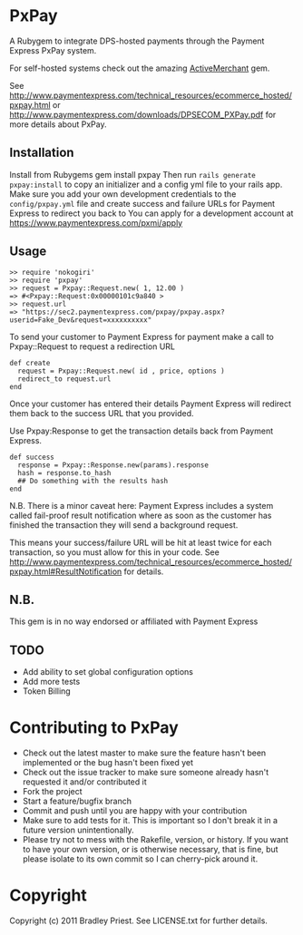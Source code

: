 PxPay
=======
A Rubygem to integrate DPS-hosted payments through the Payment Express PxPay system.

For self-hosted systems check out the amazing [ActiveMerchant](https://www.github.com/Shopify/active_merchant) gem.

See <http://www.paymentexpress.com/technical_resources/ecommerce_hosted/pxpay.html> or <http://www.paymentexpress.com/downloads/DPSECOM_PXPay.pdf> for more details about PxPay.

Installation
------------
Install from Rubygems
    gem install pxpay
Then run `rails generate pxpay:install` to copy an initializer and a config yml file to your rails app.
Make sure you add your own development credentials to the `config/pxpay.yml` file and create success and failure URLs for Payment Express to redirect you back to
You can apply for a development account at <https://www.paymentexpress.com/pxmi/apply>


Usage
-----
    >> require 'nokogiri'
    >> require 'pxpay'
    >> request = Pxpay::Request.new( 1, 12.00 )
    => #<Pxpay::Request:0x00000101c9a840 >
    >> request.url
    => "https://sec2.paymentexpress.com/pxpay/pxpay.aspx?userid=Fake_Dev&request=xxxxxxxxxx" 


To send your customer to Payment Express for payment make a call to Pxpay::Request to request a redirection URL
 
    def create
      request = Pxpay::Request.new( id , price, options )
      redirect_to request.url
    end
 
Once your customer has entered their details Payment Express will redirect them back to the success URL that you provided. 

Use Pxpay:Response to get the transaction details back from Payment Express.

    def success
      response = Pxpay::Response.new(params).response
      hash = response.to_hash
      ## Do something with the results hash
    end
 
N.B. There is a minor caveat here: Payment Express includes a system called fail-proof result notification where as soon as the customer has finished the transaction they will send a background request. 

This means your success/failure URL will be hit at least twice for each transaction, so you must allow for this in your code. See <http://www.paymentexpress.com/technical_resources/ecommerce_hosted/pxpay.html#ResultNotification> for details.

N.B.
----

This gem is in no way endorsed or affiliated with Payment Express

TODO
----
* Add ability to set global configuration options
* Add more tests
* Token Billing

Contributing to PxPay
===================== 
* Check out the latest master to make sure the feature hasn't been implemented or the bug hasn't been fixed yet
* Check out the issue tracker to make sure someone already hasn't requested it and/or contributed it
* Fork the project
* Start a feature/bugfix branch
* Commit and push until you are happy with your contribution
* Make sure to add tests for it. This is important so I don't break it in a future version unintentionally.
* Please try not to mess with the Rakefile, version, or history. If you want to have your own version, or is otherwise necessary, that is fine, but please isolate to its own commit so I can cherry-pick around it.

Copyright
=========

Copyright (c) 2011 Bradley Priest. See LICENSE.txt for
further details.

